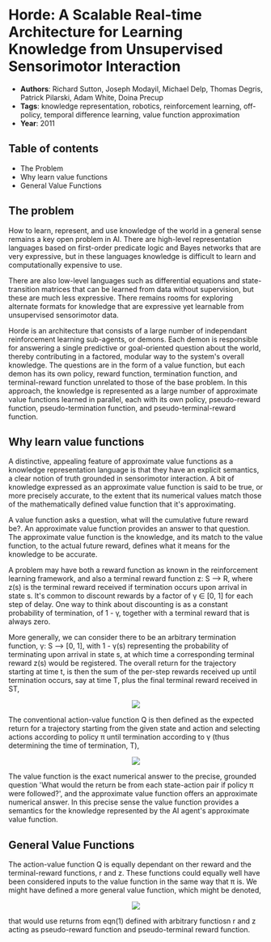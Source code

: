 # Horde: A Scalable Real-time Architecture for Learning Knowledge from Unsupervised Sensorimotor Interaction
+ **Authors**: Richard Sutton, Joseph Modayil, Michael Delp, Thomas Degris, Patrick Pilarski, Adam White, Doina Precup
+ **Tags**: knowledge representation, robotics, reinforcement learning, off-policy, temporal difference learning, value function approximation
+ **Year**: 2011

## Table of contents
+ The Problem
+ Why learn value functions
+ General Value Functions

## The problem
How to learn, represent, and use knowledge of the world in a general sense remains a key open problem in AI. There are high-level representation languages based on first-order predicate logic and Bayes networks that are very expressive, but in these languages knowledge is difficult to learn and computationally expensive to use.

There are also low-level languages such as differential equations and state-transition matrices that can be learned from data without supervision, but these are much less expressive. There remains rooms for exploring alternate formats for knowledge that are expressive yet learnable from unsupervised sensorimotor data.


Horde is an architecture that consists of a large number of independant reinforcement learning sub-agents, or demons. Each demon is responsible for answering a single predictive or goal-oriented question about the world, thereby contributing in a factored, modular way to the system's overall knowledge. The questions are in the form of a value function, but each demon has its own policy, reward function, termination function, and terminal-reward function unrelated to those of the base problem. In this approach, the knowledge is represented as a large number of approximate value functions learned in parallel, each with its own policy, pseudo-reward function, pseudo-termination function, and pseudo-terminal-reward function.

## Why learn value functions

A distinctive, appealing feature of approximate value functions as a knowledge representation language is that they have an explicit semantics, a clear notion of truth grounded in sensorimotor interaction. A bit of knowledge expressed as an approximate value function is said to be true, or more precisely accurate, to the extent that its numerical values match those of the mathematically defined value function that it's approximating. 

A value function asks a question, what will the cumulative future reward be?. An approximate value function provides an answer to that question. The approximate value function is the knowledge, and its match to the value function, to the actual future reward, defines what it means for the knowledge to be accurate.

A problem may have both a reward function as known in the reinforcement learning framework, and also a terminal reward function z: S --> R, where z(s) is the terminal reward received if termination occurs upon arrival in state s. It's common to discount rewards by a factor of γ ∈ [0, 1] for each step of delay. One way to think about discounting is as a constant probability of termination, of 1 - γ, together with a terminal reward that is always zero.

More generally, we can consider there to be an arbitrary termination function, γ: S --> [0, 1], with 1 - γ(s) representing the probability of terminating upon arrival in state s, at which time a corresponding terminal reward z(s) would be registered. The overall return for the trajectory starting at time t, is then the sum of the per-step rewards received up until termination occurs, say at time T, plus the final terminal reward received in ST,

<p align="center">
<img src ="https://user-images.githubusercontent.com/19307995/48232278-c1856580-e3b9-11e8-8894-07a68e44d087.png"/>
</p>

The conventional action-value function Q is then defined as the expected return for a trajectory starting from the given state and action and selecting actions according to policy π until termination according to γ (thus determining the time of termination, T),

<p align="center">
<img src ="https://user-images.githubusercontent.com/19307995/48232441-47a1ac00-e3ba-11e8-96e3-6beb73fb17ab.png"/>
</p>

The value function is the exact numerical answer to the precise, grounded question 'What would the return be from each state-action pair if policy π were followed?', and the approximate value function offers an approximate numerical answer. In this precise sense the value function provides a semantics for the knowledge represented by the AI agent's approximate value function.

## General Value Functions

The action-value function Q is equally dependant on ther reward and the terminal-reward functions, r and z. These functions could equally well have been considered inputs to the value function in the same way that π is. We might have defined a more general value function, which might be denoted,

<p align="center">
<img src ="https://user-images.githubusercontent.com/19307995/48233054-7c166780-e3bc-11e8-9099-3eb54bb6410d.png"/>
</p>

that would use returns from eqn(1) defined with arbitrary functiosn r and z acting as pseudo-reward function and pseudo-terminal reward function.









































